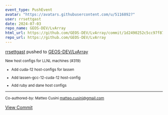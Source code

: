 ```yaml
---
event_type: PushEvent
avatar: "https://avatars.githubusercontent.com/u/5116892?"
user: rrsettgast
date: 2024-07-03
repo_name: GEOS-DEV/LvArray
html_url: https://github.com/GEOS-DEV/LvArray/commit/1d2490252c5cc97f87c9da0f5dd305e66f62f2c2
repo_url: https://github.com/GEOS-DEV/LvArray
---
```


<a href='https://github.com/rrsettgast' target='_blank'>rrsettgast</a> pushed to <a href='https://github.com/GEOS-DEV/LvArray' target='_blank'>GEOS-DEV/LvArray</a>

<small>New host configs for LLNL machines (#319)

* Add cuda-12 host-configs for lassen

* Add lassen-gcc-12-cuda-12 host-config

* Add ruby and dane host configs

---------

Co-authored-by: Matteo Cusini <matteo.cusini@gmail.com></small>

<a href='https://github.com/GEOS-DEV/LvArray/commit/1d2490252c5cc97f87c9da0f5dd305e66f62f2c2' target='_blank'>View Commit</a>